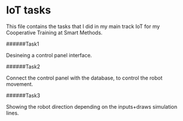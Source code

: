 # IoT tasks
This file contains the tasks that I did in my main track IoT for my Cooperative Training at Smart Methods. 

######Task1

Desineing a control panel interface. 


######Task2

Connect the control panel with the database, to control the robot movement. 


######Task3  

Showing the robot direction depending on the inputs+draws simulation lines.
